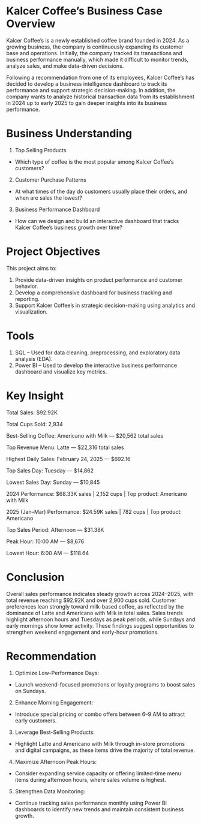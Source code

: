 # Kalcer Coffee’s Business Case Overview

Kalcer Coffee’s is a newly established coffee brand founded in 2024. As a growing business, the company is continuously expanding its customer base and operations.
Initially, the company tracked its transactions and business performance manually, which made it difficult to monitor trends, analyze sales, and make data-driven decisions.

Following a recommendation from one of its employees, Kalcer Coffee’s has decided to develop a business intelligence dashboard to track its performance and support strategic decision-making.
In addition, the company wants to analyze historical transaction data from its establishment in 2024 up to early 2025 to gain deeper insights into its business performance.

# Business Understanding
1. Top Selling Products
- Which type of coffee is the most popular among Kalcer Coffee’s customers?

2. Customer Purchase Patterns
- At what times of the day do customers usually place their orders, and when are sales the lowest?

3. Business Performance Dashboard
- How can we design and build an interactive dashboard that tracks Kalcer Coffee’s business growth over time?

# Project Objectives
This project aims to:
1. Provide data-driven insights on product performance and customer behavior.
2. Develop a comprehensive dashboard for business tracking and reporting.
3. Support Kalcer Coffee’s in strategic decision-making using analytics and visualization.

# Tools
1. SQL – Used for data cleaning, preprocessing, and exploratory data analysis (EDA).
2. Power BI – Used to develop the interactive business performance dashboard and visualize key metrics.

# Key Insight
Total Sales: $92.92K

Total Cups Sold: 2,934

Best-Selling Coffee: Americano with Milk — $20,562 total sales

Top Revenue Menu: Latte — $22,316 total sales

Highest Daily Sales: February 24, 2025 — $692.16

Top Sales Day: Tuesday — $14,862

Lowest Sales Day: Sunday — $10,845

2024 Performance: $68.33K sales | 2,152 cups | Top product: Americano with Milk

2025 (Jan–Mar) Performance: $24.59K sales | 782 cups | Top product: Americano

Top Sales Period: Afternoon — $31.38K

Peak Hour: 10:00 AM — $8,676

Lowest Hour: 6:00 AM — $118.64

# Conclusion

Overall sales performance indicates steady growth across 2024–2025, with total revenue reaching $92.92K and over 2,900 cups sold.
Customer preferences lean strongly toward milk-based coffee, as reflected by the dominance of Latte and Americano with Milk in total sales. Sales trends highlight afternoon hours and Tuesdays as peak periods, while Sundays and early mornings show lower activity. These findings suggest opportunities to strengthen weekend engagement and early-hour promotions.

# Recommendation

1. Optimize Low-Performance Days:
- Launch weekend-focused promotions or loyalty programs to boost sales on Sundays.

2. Enhance Morning Engagement:
- Introduce special pricing or combo offers between 6–9 AM to attract early customers.

3. Leverage Best-Selling Products:
- Highlight Latte and Americano with Milk through in-store promotions and digital campaigns, as these items drive the majority of total revenue.

4. Maximize Afternoon Peak Hours:
- Consider expanding service capacity or offering limited-time menu items during afternoon hours, where sales volume is highest.

5. Strengthen Data Monitoring:
- Continue tracking sales performance monthly using Power BI dashboards to identify new trends and maintain consistent business growth.
